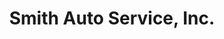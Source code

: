 ---
title: "Smith Auto Service, Inc."
url: /mechanicsville/smith-auto-service-inc/
shop: car repair
---